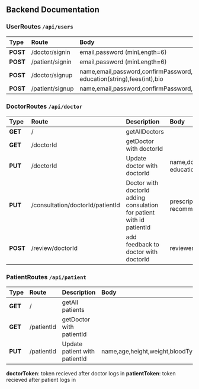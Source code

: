 ## Backend Documentation

### UserRoutes `/api/users`

| Type     | Route           | Body                                                                                               |
| :------- | :-------------- | :------------------------------------------------------------------------------------------------- |
| **POST** | /doctor/signin  | email,password (minLength=6)                                                                       |
| **POST** | /patient/signin | email,password (minLength=6)                                                                       |
| **POST** | /doctor/signup  | name,email,password,confirmPassword,domain,yearsOfExperience(int), education(string),fees(int),bio |
| **POST** | /patient/signup | name,email,password,confirmPassword,age,height,weight,bloodType,education,diseaseDescription       |

### DoctorRoutes `/api/doctor`

| Type     | Route                            | Description                                                           | Body                                                                | Header                          |
| :------- | :------------------------------- | :-------------------------------------------------------------------- | :------------------------------------------------------------------ | :------------------------------ |
| **GET**  | /                                | getAllDoctors                                                         |                                                                     |                                 |
| **GET**  | /doctorId                        | getDoctor with doctorId                                               |                                                                     |                                 |
| **PUT**  | /doctorId                        | Update doctor with doctorId                                           | name,domain,yearsOfExperience(int), education(string),fees(int),bio | (**Authorization**,doctorToken) |
| **PUT**  | /consultation/doctorId/patientId | Doctor with doctorId adding consulation for patient with id patientId | prescription,disease, recommendedTests                              | (**Authorization**,doctorToken) |
| **POST** | /review/doctorId                 | add feedback to doctor with doctorId                                  | reviewerId(patientId),feedback,rating                               |                                 |

### PatientRoutes `/api/patient`

| Type    | Route      | Description                   | Body                                                          | Header                           |
| :------ | :--------- | :---------------------------- | :------------------------------------------------------------ | :------------------------------- |
| **GET** | /          | getAll patients               |                                                               | (**Authorization**,patientToken) |
| **GET** | /patientId | getDoctor with patientId      |                                                               | (**Authorization**,patientToken) |
| **PUT** | /patientId | Update patient with patientId | name,age,height,weight,bloodType,education,diseaseDescription | (**Authorization**,patientToken) |


**doctorToken**: token recieved after doctor logs in
**patientToken**: token recieved after patient logs in
